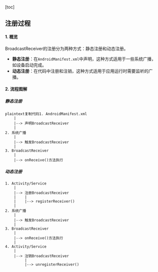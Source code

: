 [toc]



## 注册过程

#### 1. 概览

BroadcastReceiver的注册分为两种方式：静态注册和动态注册。

- **静态注册**：在`AndroidManifest.xml`中声明，这种方式适用于一些系统广播，如设备启动完成。
- **动态注册**：在代码中注册和注销，这种方式适用于应用运行时需要监听的广播。

#### 2. 流程图解

##### 静态注册

```
plaintext复制代码1. AndroidManifest.xml
    |
    |--> 声明BroadcastReceiver
    |
2. 系统广播
    |
    |--> 触发BroadcastReceiver
    |
3. BroadcastReceiver
    |
    |--> onReceive()方法执行
```

##### 动态注册

```
1. Activity/Service
    |
    |--> 注册BroadcastReceiver
    |    |
    |    |--> registerReceiver()
    |
2. 系统广播
    |
    |--> 触发BroadcastReceiver
    |
3. BroadcastReceiver
    |
    |--> onReceive()方法执行
    |
4. Activity/Service
    |
    |--> 注销BroadcastReceiver
         |
         |--> unregisterReceiver()
```

